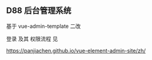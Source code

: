 ## D88 后台管理系统

基于 vue-admin-template 二改

登录 及其 权限流程 见 

https://panjiachen.github.io/vue-element-admin-site/zh/